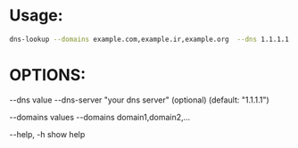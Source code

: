# Usage:
```bash
dns-lookup --domains example.com,example.ir,example.org  --dns 1.1.1.1
```
# OPTIONS:
 --dns value  --dns-server "your dns server" (optional) (default: "1.1.1.1")
 
 --domains values     --domains domain1,domain2,...
 
 --help, -h          show help

